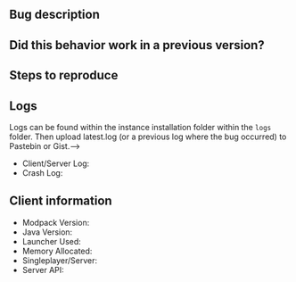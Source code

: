 <!-- Thank you for helping the pack development by submitting a bug! Be sure to include all the information requested below. -->


## Bug description
<!-- WRITE AFTER THIS -->


## Did this behavior work in a previous version?
<!-- WRITE AFTER THIS -->


## Steps to reproduce
<!-- WRITE AFTER THIS -->


## Logs
Logs can be found within the instance installation folder within the `logs` folder. 
Then upload latest.log (or a previous log where the bug occurred) to Pastebin or Gist.-->
* Client/Server Log:<!-- WRITE AFTER THIS -->
* Crash Log:<!-- WRITE AFTER THIS -->

## Client information
* Modpack Version:<!-- WRITE AFTER THIS -->
* Java Version:<!-- WRITE AFTER THIS -->
* Launcher Used:<!-- WRITE AFTER THIS -->
* Memory Allocated:<!-- WRITE AFTER THIS -->
* Singleplayer/Server:<!-- WRITE AFTER THIS -->
* Server API:<!-- WRITE AFTER THIS -->


